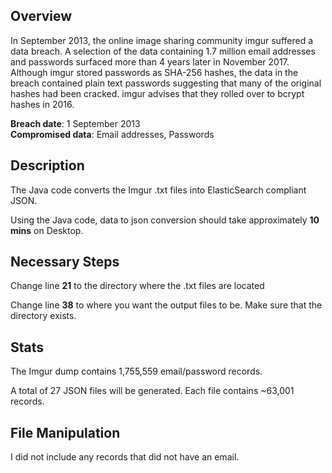 ## Overview

In September 2013, the online image sharing community imgur suffered a data breach. A selection of the data containing 1.7 million email addresses and passwords surfaced more than 4 years later in November 2017. Although imgur stored passwords as SHA-256 hashes, the data in the breach contained plain text passwords suggesting that many of the original hashes had been cracked. imgur advises that they rolled over to bcrypt hashes in 2016.

<b>Breach date</b>: 1 September 2013<br />
<b>Compromised data</b>: Email addresses, Passwords<br />

## Description

The Java code converts the Imgur .txt files into ElasticSearch compliant JSON.

Using the Java code, data to json conversion should take approximately <b>10 mins</b> on Desktop.

## Necessary Steps

Change line <b>21</b> to the directory where the .txt files are located

Change line <b>38</b> to where you want the output files to be. Make sure that the directory exists.

## Stats 

The Imgur dump contains 1,755,559 email/password records. 

A total of 27 JSON files will be generated. Each file contains ~63,001 records.

## File Manipulation

I did not include any records that did not have an email.

